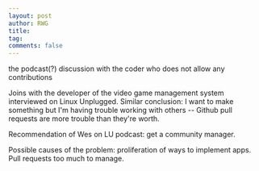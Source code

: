 ```yaml
---
layout: post
author: RWG
title: 
tag:
comments: false
---
```


the podcast(?) discussion with the coder who does not allow any contributions

Joins with the developer of the video game management system interviewed on Linux Unplugged. Similar conclusion: I want to make something but I'm having trouble working with others -- Github pull requests are more trouble than they're worth. 

Recommendation of Wes on LU podcast: get a community manager. 

Possible causes of the problem: proliferation of ways to implement apps. Pull requests too much to manage. 